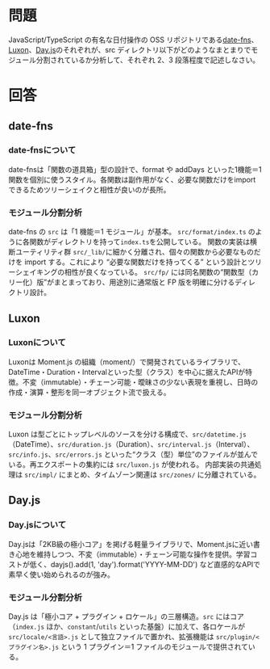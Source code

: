 # 問題

JavaScript/TypeScript の有名な日付操作の OSS リポジトリである[date-fns](https://github.com/date-fns/date-fns)、[Luxon](https://github.com/moment/luxon)、[Day.js](https://github.com/iamkun/dayjs)のそれぞれが、src ディレクトリ以下がどのようなまとまりでモジュール分割されているか分析して、それぞれ 2、3 段落程度で記述しなさい。

# 回答

## date-fns

### date-fnsについて

date-fnsは「関数の道具箱」型の設計で、format や addDays といった1機能＝1関数を個別に使うスタイル。各関数は副作用がなく、必要な関数だけをimportできるためツリーシェイクと相性が良いのが長所。

### モジュール分割分析

date-fns の `src` は「1 機能＝1 モジュール」が基本。
`src/format/index.ts` のように各関数がディレクトリを持って`index.ts`を公開している。
関数の実装は横断ユーティリティ群 `src/_lib/`に細かく分離され、個々の関数から必要なものだけを import する。これにより “必要な関数だけを持ってくる” という設計とツリーシェイキングの相性が良くなっている。
`src/fp/` には同名関数の“関数型（カリー化）版”がまとまっており、用途別に通常版と FP 版を明確に分けるディレクトリ設計。

## Luxon

### Luxonについて

Luxonは Moment.js の組織（moment/）で開発されているライブラリで、DateTime・Duration・Intervalといった型（クラス）を中心に据えたAPIが特徴。不変（immutable）・チェーン可能・曖昧さの少ない表現を重視し、日時の作成・演算・整形を同一オブジェクト流で扱える。

### モジュール分割分析

Luxon は型ごとにトップレベルのソースを分ける構成で、`src/datetime.js`（DateTime）、`src/duration.js`（Duration）、`src/interval.js`（Interval）、`src/info.js`、`src/errors.js` といった“クラス（型）単位”のファイルが並んでいる。再エクスポートの集約には `src/luxon.js` が使われる。
内部実装の共通処理は `src/impl/` にまとめ、タイムゾーン関連は `src/zones/` に分離されている。

## Day.js

### Day.jsについて

Day.jsは「2KB級の極小コア」を掲げる軽量ライブラリで、Moment.jsに近い書き心地を維持しつつ、不変（immutable）・チェーン可能な操作を提供。学習コストが低く、dayjs().add(1, 'day').format('YYYY-MM-DD') など直感的なAPIで素早く使い始められるのが強み。

### モジュール分割分析

Day.js は「極小コア + プラグイン + ロケール」の三層構造。`src` にはコア（`index.js` ほか、`constant`/`utils` といった基盤）に加えて、各ロケールが `src/locale/<言語>.js` として独立ファイルで置かれ、拡張機能は `src/plugin/<プラグイン名>.js` という 1 プラグイン＝1 ファイルのモジュールで提供されている。
